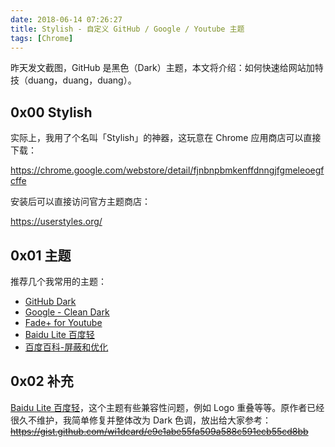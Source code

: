 ```yaml
---
date: 2018-06-14 07:26:27
title: Stylish - 自定义 GitHub / Google / Youtube 主题
tags: [Chrome]
---
```


昨天发文截图，GitHub 是黑色（Dark）主题，本文将介绍：如何快速给网站加特技（duang，duang，duang）。

## 0x00 Stylish

实际上，我用了个名叫「Stylish」的神器，这玩意在 Chrome 应用商店可以直接下载：

<https://chrome.google.com/webstore/detail/fjnbnpbmkenffdnngjfgmeleoegfcffe>

安装后可以直接访问官方主题商店：

<https://userstyles.org/>

## 0x01 主题

推荐几个我常用的主题：

- [GitHub Dark](http://userstyles.org/styles/37035)
- [Google - Clean Dark](http://userstyles.org/styles/144028)
- [Fade+ for Youtube](https://userstyles.org/styles/141088/fade-for-youtube)
- [Baidu Lite 百度轻](https://userstyles.org/styles/123858/baidu-lite)
- [百度百科-屏蔽和优化](http://userstyles.org/styles/130739)

## 0x02 补充

[Baidu Lite 百度轻](https://userstyles.org/styles/123858/baidu-lite)，这个主题有些兼容性问题，例如 Logo 重叠等等。原作者已经很久不维护，我简单修复并整体改为 Dark 色调，放出给大家参考：<del><https://gist.github.com/wi1dcard/e9e1abe55fa509a588c591ecb55cd8bb></del>
